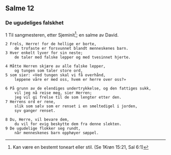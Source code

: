 ## Salme 12

### De ugudeliges falskhet

1 Til sangmesteren, etter Sjeminit[^1]; en salme av David.

    2 Frels, Herre! for de hellige er borte, 
        de trofaste er forsvunnet blandt menneskenes barn.
    3 Hver enkelt lyver for sin neste; 
        de taler med falske lepper og med tvesinnet hjerte.

    4 Måtte Herren skjære av alle falske lepper, 
        og tungen som taler store ord,
    5 som sier: «Ved tungen skal vi få overhånd, 
        leppene våre er med oss, hvem er herre over oss?»

    6 På grunn av de elendiges undertrykkelse, og den fattiges sukk, 
        vil jeg nå reise meg, sier Herren; 
        jeg vil gi frelse til de som lengter etter den.
    7 Herrens ord er rene, 
        slik som sølv som er renset i en smeltedigel i jorden, 
        syv ganger renset.

    8 Du, Herre, vil bevare dem, 
        du vil for evig beskytte dem fra denne slekten.
    9 De ugudelige flokker seg rundt, 
        når menneskenes barn opphøyer søppel.

[^1]: Kan være en bestemt toneart eller stil. (Se 1Krøn 15:21, Sal 6:1)